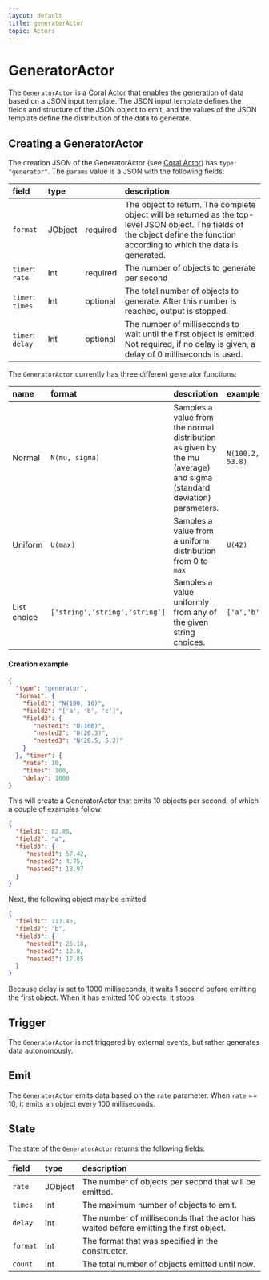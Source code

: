 ```yaml
---
layout: default
title: generatorActor
topic: Actors
---
```

<!--
   Licensed to the Apache Software Foundation (ASF) under one or more
   contributor license agreements.  See the NOTICE file distributed with
   this work for additional information regarding copyright ownership.
   The ASF licenses this file to You under the Apache License, Version 2.0
   (the "License"); you may not use this file except in compliance with
   the License.  You may obtain a copy of the License at

       http://www.apache.org/licenses/LICENSE-2.0

   Unless required by applicable law or agreed to in writing, software
   distributed under the License is distributed on an "AS IS" BASIS,
   WITHOUT WARRANTIES OR CONDITIONS OF ANY KIND, either express or implied.
   See the License for the specific language governing permissions and
   limitations under the License.
-->

# GeneratorActor
The `GeneratorActor` is a [Coral Actor](/actors/overview/) that enables the generation of data based on a JSON input template. The JSON input template defines the fields and structure of the JSON object to emit, and the values of the JSON template define the distribution of the data to generate.

## Creating a GeneratorActor
The creation JSON of the GeneratorActor (see [Coral Actor](/actors/overview/)) has `type: "generator"`.
The `params` value is a JSON with the following fields:

field  | type |    | description
:----- | :---- | :--- | :------------
`format` | JObject | required | The object to return. The complete object will be returned as the top-level JSON object. The fields of the object define the function according to which the data is generated.
`timer`: `rate` | Int | required | The number of objects to generate per second
`timer`: `times` | Int | optional | The total number of objects to generate. After this number is reached, output is stopped.
`timer`: `delay` | Int | optional | The number of milliseconds to wait until the first object is emitted. Not required, if no delay is given, a delay of 0 milliseconds is used.

The `GeneratorActor` currently has three different generator functions:

name | format  | description | example
:----- | :---- | :--- | :------------
Normal | `N(mu, sigma)` | Samples a value from the normal distribution as given by the mu (average) and sigma (standard deviation) parameters. | `N(100.2, 53.8)`
Uniform | `U(max)` | Samples a value from a uniform distribution from 0 to `max` | `U(42)`
List choice | `['string','string','string']` | Samples a value uniformly from any of the given string choices. | `['a','b','c']`

#### Creation example
```json
{
  "type": "generator",
  "format": {
    "field1": "N(100, 10)",
    "field2": "['a', 'b', 'c']",
    "field3": {
       "nested1": "U(100)",
       "nested2": "U(20.3)",
       "nested3": "N(20.5, 5.2)"
    }
  }, "timer": {
    "rate": 10,
    "times": 100,
    "delay": 1000
}
```
This will create a GeneratorActor that emits 10 objects per second, of which a couple of examples follow:

```json
{
  "field1": 82.85,
  "field2": "a",
  "field3": {
     "nested1": 57.42,
     "nested2": 4.75,
     "nested3": 18.97
  }
}
```

Next, the following object may be emitted:

```json
{
  "field1": 113.45,
  "field2": "b",
  "field3": {
     "nested1": 25.18,
     "nested2": 12.8,
     "nested3": 17.85
  }
}
```

Because delay is set to 1000 milliseconds, it waits 1 second before emitting the first object. When it has emitted 100 objects, it stops.

## Trigger
The `GeneratorActor` is not triggered by external events, but rather generates data autonomously.

## Emit
The `GeneratorActor` emits data based on the `rate` parameter. When `rate` == 10, it emits an object every 100 milliseconds.

## State
The state of the `GeneratorActor` returns the following fields:

field  | type | description
:----- | :---- | :------------
`rate` | JObject | The number of objects per second that will be emitted.
`times` | Int | The maximum number of objects to emit.
`delay` | Int | The number of milliseconds that the actor has waited before emitting the first object.
`format` | Int | The format that was specified in the constructor.
`count` | Int | The total number of objects emitted until now.